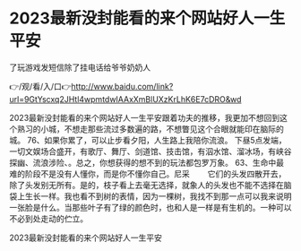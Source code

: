 # 2023最新没封能看的来个网站好人一生平安
了玩游戏发短信除了挂电话给爷爷奶奶人

👉/观/看/入/口👉http://www.baidu.com/link?url=9GtYscxq2JHtl4wpmtdwIAAxXmBlUXzKrLhK6E7cDRO&wd

2023最新没封能看的来个网站好人一生平安跟着功夫的推移，我更加不想回到这个熟习的小城，不想走那些流过多数遍的路，不想瞥见这个合眼就能印在脑际的城。
	76、如果你累了，可以止步看夕阳，人生路上我陪你流浪。
下昼5点发端，一切文娱场合盛开，有歌厅、舞厅、剑道馆、技击馆，有泅水馆、溜冰场，有峡谷探幽、流浪涉险、。总之，你想获得的想不到的玩法都包罗万象。
	63、生命中最难的阶段不是没有人懂你，而是你不懂你自己。尼采
　　它们的头发四散开去，除了头发别无所有。是的，枝子看上去毫无选择，就象人的头发也不能不选择在脑袋上生长一样。我也看不到树的表情，因为一棵树，我找不到那一点可以我来说明一张脸是什么。当那些叶子有了绿的颜色时，也和人是一样是有生机的。一种可以不必到处走动的伫立。

2023最新没封能看的来个网站好人一生平安

